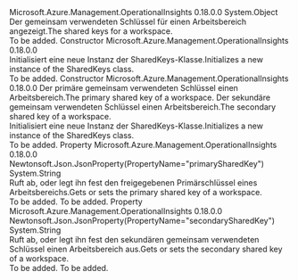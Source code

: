 <Type Name="SharedKeys" FullName="Microsoft.Azure.Management.OperationalInsights.Models.SharedKeys">
  <TypeSignature Language="C#" Value="public class SharedKeys" />
  <TypeSignature Language="ILAsm" Value=".class public auto ansi beforefieldinit SharedKeys extends System.Object" />
  <TypeSignature Language="DocId" Value="T:Microsoft.Azure.Management.OperationalInsights.Models.SharedKeys" />
  <TypeSignature Language="VB.NET" Value="Public Class SharedKeys" />
  <TypeSignature Language="F#" Value="type SharedKeys = class" />
  <AssemblyInfo>
    <AssemblyName>Microsoft.Azure.Management.OperationalInsights</AssemblyName>
    <AssemblyVersion>0.18.0.0</AssemblyVersion>
  </AssemblyInfo>
  <Base>
    <BaseTypeName>System.Object</BaseTypeName>
  </Base>
  <Interfaces />
  <Docs>
    <summary>
            <span data-ttu-id="9c743-101">Der gemeinsam verwendeten Schlüssel für einen Arbeitsbereich angezeigt.</span><span class="sxs-lookup"><span data-stu-id="9c743-101">The shared keys for a workspace.</span></span>
            </summary>
    <remarks>To be added.</remarks>
  </Docs>
  <Members>
    <Member MemberName=".ctor">
      <MemberSignature Language="C#" Value="public SharedKeys ();" />
      <MemberSignature Language="ILAsm" Value=".method public hidebysig specialname rtspecialname instance void .ctor() cil managed" />
      <MemberSignature Language="DocId" Value="M:Microsoft.Azure.Management.OperationalInsights.Models.SharedKeys.#ctor" />
      <MemberSignature Language="VB.NET" Value="Public Sub New ()" />
      <MemberType>Constructor</MemberType>
      <AssemblyInfo>
        <AssemblyName>Microsoft.Azure.Management.OperationalInsights</AssemblyName>
        <AssemblyVersion>0.18.0.0</AssemblyVersion>
      </AssemblyInfo>
      <Parameters />
      <Docs>
        <summary>
            <span data-ttu-id="9c743-102">Initialisiert eine neue Instanz der SharedKeys-Klasse.</span><span class="sxs-lookup"><span data-stu-id="9c743-102">Initializes a new instance of the SharedKeys class.</span></span>
            </summary>
        <remarks>To be added.</remarks>
      </Docs>
    </Member>
    <Member MemberName=".ctor">
      <MemberSignature Language="C#" Value="public SharedKeys (string primarySharedKey = null, string secondarySharedKey = null);" />
      <MemberSignature Language="ILAsm" Value=".method public hidebysig specialname rtspecialname instance void .ctor(string primarySharedKey, string secondarySharedKey) cil managed" />
      <MemberSignature Language="DocId" Value="M:Microsoft.Azure.Management.OperationalInsights.Models.SharedKeys.#ctor(System.String,System.String)" />
      <MemberSignature Language="VB.NET" Value="Public Sub New (Optional primarySharedKey As String = null, Optional secondarySharedKey As String = null)" />
      <MemberSignature Language="F#" Value="new Microsoft.Azure.Management.OperationalInsights.Models.SharedKeys : string * string -&gt; Microsoft.Azure.Management.OperationalInsights.Models.SharedKeys" Usage="new Microsoft.Azure.Management.OperationalInsights.Models.SharedKeys (primarySharedKey, secondarySharedKey)" />
      <MemberType>Constructor</MemberType>
      <AssemblyInfo>
        <AssemblyName>Microsoft.Azure.Management.OperationalInsights</AssemblyName>
        <AssemblyVersion>0.18.0.0</AssemblyVersion>
      </AssemblyInfo>
      <Parameters>
        <Parameter Name="primarySharedKey" Type="System.String" />
        <Parameter Name="secondarySharedKey" Type="System.String" />
      </Parameters>
      <Docs>
        <param name="primarySharedKey"><span data-ttu-id="9c743-103">Der primäre gemeinsam verwendeten Schlüssel einen Arbeitsbereich.</span><span class="sxs-lookup"><span data-stu-id="9c743-103">The primary shared key of a workspace.</span></span></param>
        <param name="secondarySharedKey"><span data-ttu-id="9c743-104">Der sekundäre gemeinsam verwendeten Schlüssel einen Arbeitsbereich.</span><span class="sxs-lookup"><span data-stu-id="9c743-104">The secondary shared key of a workspace.</span></span></param>
        <summary>
            <span data-ttu-id="9c743-105">Initialisiert eine neue Instanz der SharedKeys-Klasse.</span><span class="sxs-lookup"><span data-stu-id="9c743-105">Initializes a new instance of the SharedKeys class.</span></span>
            </summary>
        <remarks>To be added.</remarks>
      </Docs>
    </Member>
    <Member MemberName="PrimarySharedKey">
      <MemberSignature Language="C#" Value="public string PrimarySharedKey { get; set; }" />
      <MemberSignature Language="ILAsm" Value=".property instance string PrimarySharedKey" />
      <MemberSignature Language="DocId" Value="P:Microsoft.Azure.Management.OperationalInsights.Models.SharedKeys.PrimarySharedKey" />
      <MemberSignature Language="VB.NET" Value="Public Property PrimarySharedKey As String" />
      <MemberSignature Language="F#" Value="member this.PrimarySharedKey : string with get, set" Usage="Microsoft.Azure.Management.OperationalInsights.Models.SharedKeys.PrimarySharedKey" />
      <MemberType>Property</MemberType>
      <AssemblyInfo>
        <AssemblyName>Microsoft.Azure.Management.OperationalInsights</AssemblyName>
        <AssemblyVersion>0.18.0.0</AssemblyVersion>
      </AssemblyInfo>
      <Attributes>
        <Attribute>
          <AttributeName>Newtonsoft.Json.JsonProperty(PropertyName="primarySharedKey")</AttributeName>
        </Attribute>
      </Attributes>
      <ReturnValue>
        <ReturnType>System.String</ReturnType>
      </ReturnValue>
      <Docs>
        <summary>
            <span data-ttu-id="9c743-106">Ruft ab, oder legt ihn fest den freigegebenen Primärschlüssel eines Arbeitsbereichs.</span><span class="sxs-lookup"><span data-stu-id="9c743-106">Gets or sets the primary shared key of a workspace.</span></span>
            </summary>
        <value>To be added.</value>
        <remarks>To be added.</remarks>
      </Docs>
    </Member>
    <Member MemberName="SecondarySharedKey">
      <MemberSignature Language="C#" Value="public string SecondarySharedKey { get; set; }" />
      <MemberSignature Language="ILAsm" Value=".property instance string SecondarySharedKey" />
      <MemberSignature Language="DocId" Value="P:Microsoft.Azure.Management.OperationalInsights.Models.SharedKeys.SecondarySharedKey" />
      <MemberSignature Language="VB.NET" Value="Public Property SecondarySharedKey As String" />
      <MemberSignature Language="F#" Value="member this.SecondarySharedKey : string with get, set" Usage="Microsoft.Azure.Management.OperationalInsights.Models.SharedKeys.SecondarySharedKey" />
      <MemberType>Property</MemberType>
      <AssemblyInfo>
        <AssemblyName>Microsoft.Azure.Management.OperationalInsights</AssemblyName>
        <AssemblyVersion>0.18.0.0</AssemblyVersion>
      </AssemblyInfo>
      <Attributes>
        <Attribute>
          <AttributeName>Newtonsoft.Json.JsonProperty(PropertyName="secondarySharedKey")</AttributeName>
        </Attribute>
      </Attributes>
      <ReturnValue>
        <ReturnType>System.String</ReturnType>
      </ReturnValue>
      <Docs>
        <summary>
            <span data-ttu-id="9c743-107">Ruft ab, oder legt ihn fest den sekundären gemeinsam verwendeten Schlüssel einen Arbeitsbereich aus.</span><span class="sxs-lookup"><span data-stu-id="9c743-107">Gets or sets the secondary shared key of a workspace.</span></span>
            </summary>
        <value>To be added.</value>
        <remarks>To be added.</remarks>
      </Docs>
    </Member>
  </Members>
</Type>
